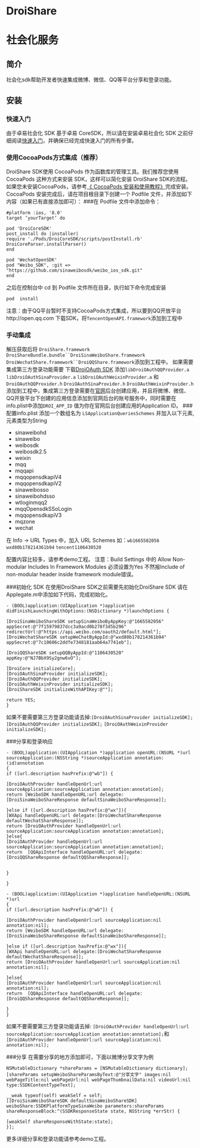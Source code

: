 # DroiShare
# 社会化服务
## 简介
社会化sdk帮助开发者快速集成微博、微信、QQ等平台分享和登录功能。

## 安装

### 快速入门
由于卓易社会化 SDK 基于卓易 CoreSDK，所以请在安装卓易社会化 SDK 之前仔细阅读[快速入门](http://www.droibaas.com/Index/document)，并确保已经完成快速入门的所有步骤。


### 使用CocoaPods方式集成（推荐）
DroiShare SDK使用 CocoaPods 作为函数库的管理工具。我们推荐您使用 CocoaPods 这种方式来安装 SDK，这样可以简化安装 DroiShare SDK的流程。如果您未安装CocoaPods，请参考[《 CocoaPods 安装和使用教程》](http://www.jianshu.com/p/b7bbf7f6af54)完成安装。CocoaPods 安装完成后，请在项目根目录下创建一个 Podfile 文件，并添加如下内容（如果已有直接添加即可）：
###在 Podfile 文件中添加命令：
```
#platform :ios, '8.0'
target ‘yourTarget’ do

pod 'DroiCoreSDK'
post_install do |installer|
require './Pods/DroiCoreSDK/scripts/postInstall.rb'
DroiCoreParser.installParser()
end

pod 'WechatOpenSDK'
pod "Weibo_SDK", :git => "https://github.com/sinaweibosdk/weibo_ios_sdk.git"
end

```
之后在控制台中 cd 到 Podfile 文件所在目录，执行如下命令完成安装

```
pod  install
```

注意：由于QQ平台暂时不支持CocoaPods方式集成，所以要到QQ开放平台http://open.qq.com 下载SDK，将`TencentOpenAPI.framework`添加到工程中
###  手动集成
解压获取后将 `DroiShare.framework` `DroiShareBundle.bundle``DroiSinaWeiboShare.framework`
`DroiWechatShare.framework``DroiQQShare.framework`添加到工程中。
如果需要集成第三方登录功能需要
下载[DroiOAuth SDK](http://gitlab.droi.com/DroiBaaS/DroiBaaSOAuth/blob/master/DroiBaaSOAuth_universal.zip)
添加`libDroiOAuthQQProvider.a`  `libDroiOAuthSinaProvider.a`  `libDroiOAuthWeixinProvider.a`  和 `DroiOAuthQQProvider.h`  `DroiOAuthSinaProvider.h`  `DroiOAuthWeixinProvider.h`添加到工程中，集成第三方登录需要在[官网](https://www.droibaas.com)后台创建应用，并且将微博、微信、QQ开放平台下创建的应用信息添加到官网后台的账号服务中，同时需要在info.plist中添加`DROI_APP_ID` 值为你在官网后台创建应用的Application ID。
###配置info.plist
添加一个数组名为 `LSApplicationQueriesSchemes` 并加入以下元素,元素类型为String

* sinaweibohd
* sinaweibo
* weibosdk
* weibosdk2.5
* weixin
* mqq
* mqqapi
* mqqopensdkapiV4
* mqqopensdkapiV2
* sinaweibosso
* sinaweibohdsso
* wtloginmqq2
* mqqOpensdkSSoLogin
* mqqopensdkapiV3
* mqzone
* wechat

在 Info -> URL Types 中，加入 URL Schemes
如：`wb1665582056` `wxd80b178214361b94` `tencent1106430520`

配置内容比较多，请参考demo工程。
注意：Build Settings 中的 Allow Non-modular Includes In Framework Modules 必须设置为Yes 不然报Include of non-modular header inside framework module错误。

###初始化 SDK
在使用DroiShare SDK之前需要先初始化DroiShare SDK 请在Applegate.m中添加如下代码，完成初始化。

```
- (BOOL)application:(UIApplication *)application didFinishLaunchingWithOptions:(NSDictionary *)launchOptions {

[DroiSinaWeiboShareSDK setupSinaWeiboByAppKey:@"1665582056" appSecret:@"7f15979837dcc3a9acd0b278f3d5b296" redirectUrl:@"https://api.weibo.com/oauth2/default.html"];
[DroiWechatShareSDK setupWeChatByAppId:@"wxd80b178214361b94" appSecret:@"7c10606c2ddfe7348181aab64a7741eb"];

[DroiQQShareSDK setupQQByAppId:@"1106430520" appKey:@"NJ7BbX9Sy2gnw6vO"];

[DroiCore initializeCore];
[DroiOAuthSinaProvider initializeSDK];
[DroiOAuthQQProvider initializeSDK];
[DroiOAuthWeixinProvider initializeSDK];
[DroiShareSDK initializeWithAPIKey:@""];

return YES;
}

```
如果不要需要第三方登录功能请去掉:`[DroiOAuthSinaProvider initializeSDK];`
`[DroiOAuthQQProvider initializeSDK];`
`[DroiOAuthWeixinProvider initializeSDK];`

###分享和登录响应

```
- (BOOL)application:(UIApplication *)application openURL:(NSURL *)url sourceApplication:(NSString *)sourceApplication annotation:(id)annotation
{
if ([url.description hasPrefix:@"wb"]) {

[DroiOAuthProvider handleOpenUrl:url sourceApplication:sourceApplication annotation:annotation];
return [WeiboSDK handleOpenURL:url delegate:[DroiSinaWeiboShareResponse defaultSinaWeiboShareResponse]];

}else if ([url.description hasPrefix:@"wx"]){
[WXApi handleOpenURL:url delegate:[DroiWechatShareResponse defaultWechatShareResponse]];
return [DroiOAuthProvider handleOpenUrl:url sourceApplication:sourceApplication annotation:annotation];
}else{
[DroiOAuthProvider handleOpenUrl:url sourceApplication:sourceApplication annotation:annotation];
return  [QQApiInterface handleOpenURL:url delegate:[DroiQQShareResponse defaultQQShareResponse]];


}

}

- (BOOL)application:(UIApplication *)application handleOpenURL:(NSURL *)url
{
if ([url.description hasPrefix:@"wb"]) {

[DroiOAuthProvider handleOpenUrl:url sourceApplication:nil annotation:nil];
return [WeiboSDK handleOpenURL:url delegate:[DroiSinaWeiboShareResponse defaultSinaWeiboShareResponse]];

}else if ([url.description hasPrefix:@"wx"]){
[WXApi handleOpenURL:url delegate:[DroiWechatShareResponse defaultWechatShareResponse]];
return [DroiOAuthProvider handleOpenUrl:url sourceApplication:nil annotation:nil];

}else{
[DroiOAuthProvider handleOpenUrl:url sourceApplication:nil annotation:nil];
return  [QQApiInterface handleOpenURL:url delegate:[DroiQQShareResponse defaultQQShareResponse]];

}
}

```
如果不要需要第三方登录功能请去掉:
`[DroiOAuthProvider handleOpenUrl:url sourceApplication:sourceApplication annotation:annotation];`和`[DroiOAuthProvider handleOpenUrl:url sourceApplication:nil annotation:nil];`

###分享
在需要分享的地方添加即可，下面以微博分享文字为例

```
NSMutableDictionary *shareParams = [NSMutableDictionary dictionary];
[shareParams setupWeiboShareParamsByText:@"分享文字" images:nil webPageTitle:nil webPageUrl:nil webPageThumbnailData:nil videoUrl:nil type:SSDKContentTypeText];

__weak typeof(self) weakSelf = self;
[[DroiSinaWeiboShareSDK defaultSinaWeiboShareSDK] weiboShare:SSDKPlatformTypeSinaWeibo parameters:shareParams shareResponseBlock:^(SSDKResponseState state, NSString *errStr) {

[weakSelf shareResponseWithState:state];
}];

```
更多详细分享和登录功能请参考demo工程。










